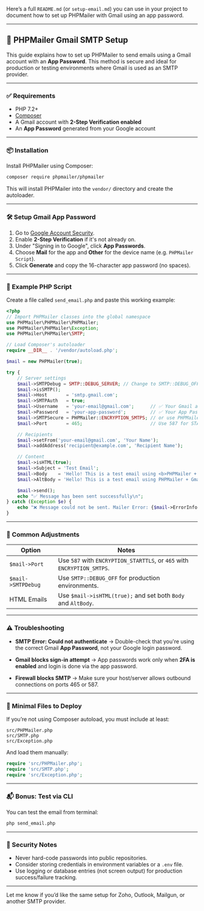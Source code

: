 Here’s a full `README.md` (or `setup-email.md`) you can use in your project to document how to set up PHPMailer with Gmail using an app password.

---

## 📧 PHPMailer Gmail SMTP Setup

This guide explains how to set up PHPMailer to send emails using a Gmail account with an **App Password**. This method is secure and ideal for production or testing environments where Gmail is used as an SMTP provider.

---

### ✅ Requirements

* PHP 7.2+
* [Composer](https://getcomposer.org/)
* A Gmail account with **2-Step Verification enabled**
* An **App Password** generated from your Google account

---

### 📦 Installation

Install PHPMailer using Composer:

```bash
composer require phpmailer/phpmailer
```

This will install PHPMailer into the `vendor/` directory and create the autoloader.

---

### 🛠️ Setup Gmail App Password

1. Go to [Google Account Security](https://myaccount.google.com/security).
2. Enable **2-Step Verification** if it's not already on.
3. Under "Signing in to Google", click **App Passwords**.
4. Choose **Mail** for the app and **Other** for the device name (e.g. `PHPMailer Script`).
5. Click **Generate** and copy the 16-character app password (no spaces).

---

### 📄 Example PHP Script

Create a file called `send_email.php` and paste this working example:

```php
<?php
// Import PHPMailer classes into the global namespace
use PHPMailer\PHPMailer\PHPMailer;
use PHPMailer\PHPMailer\Exception;
use PHPMailer\PHPMailer\SMTP;

// Load Composer's autoloader
require __DIR__ . '/vendor/autoload.php';

$mail = new PHPMailer(true);

try {
    // Server settings
    $mail->SMTPDebug = SMTP::DEBUG_SERVER; // Change to SMTP::DEBUG_OFF for production
    $mail->isSMTP();
    $mail->Host       = 'smtp.gmail.com';
    $mail->SMTPAuth   = true;
    $mail->Username   = 'your-email@gmail.com';      // ✅ Your Gmail address
    $mail->Password   = 'your-app-password';         // ✅ Your App Password from Google
    $mail->SMTPSecure = PHPMailer::ENCRYPTION_SMTPS; // or use PHPMailer::ENCRYPTION_STARTTLS
    $mail->Port       = 465;                         // Use 587 for STARTTLS

    // Recipients
    $mail->setFrom('your-email@gmail.com', 'Your Name');
    $mail->addAddress('recipient@example.com', 'Recipient Name');

    // Content
    $mail->isHTML(true);
    $mail->Subject = 'Test Email';
    $mail->Body    = 'Hello! This is a test email using <b>PHPMailer + Gmail SMTP</b>.';
    $mail->AltBody = 'Hello! This is a test email using PHPMailer + Gmail SMTP.';

    $mail->send();
    echo "✅ Message has been sent successfully\n";
} catch (Exception $e) {
    echo "❌ Message could not be sent. Mailer Error: {$mail->ErrorInfo}\n";
}
```

---

### 🔄 Common Adjustments

| Option             | Notes                                                                   |
| ------------------ | ----------------------------------------------------------------------- |
| `$mail->Port`      | Use `587` with `ENCRYPTION_STARTTLS`, or `465` with `ENCRYPTION_SMTPS`. |
| `$mail->SMTPDebug` | Use `SMTP::DEBUG_OFF` for production environments.                      |
| HTML Emails        | Use `$mail->isHTML(true);` and set both `Body` and `AltBody`.           |

---

### ⚠️ Troubleshooting

* **SMTP Error: Could not authenticate**
  → Double-check that you're using the correct Gmail **App Password**, not your Google login password.

* **Gmail blocks sign-in attempt**
  → App passwords work only when **2FA is enabled** and login is done via the app password.

* **Firewall blocks SMTP**
  → Make sure your host/server allows outbound connections on ports 465 or 587.

---

### 📁 Minimal Files to Deploy

If you’re not using Composer autoload, you must include at least:

```
src/PHPMailer.php
src/SMTP.php
src/Exception.php
```

And load them manually:

```php
require 'src/PHPMailer.php';
require 'src/SMTP.php';
require 'src/Exception.php';
```

---

### 📬 Bonus: Test via CLI

You can test the email from terminal:

```bash
php send_email.php
```

---

### 🧹 Security Notes

* Never hard-code passwords into public repositories.
* Consider storing credentials in environment variables or a `.env` file.
* Use logging or database entries (not screen output) for production success/failure tracking.

---

Let me know if you’d like the same setup for Zoho, Outlook, Mailgun, or another SMTP provider.
